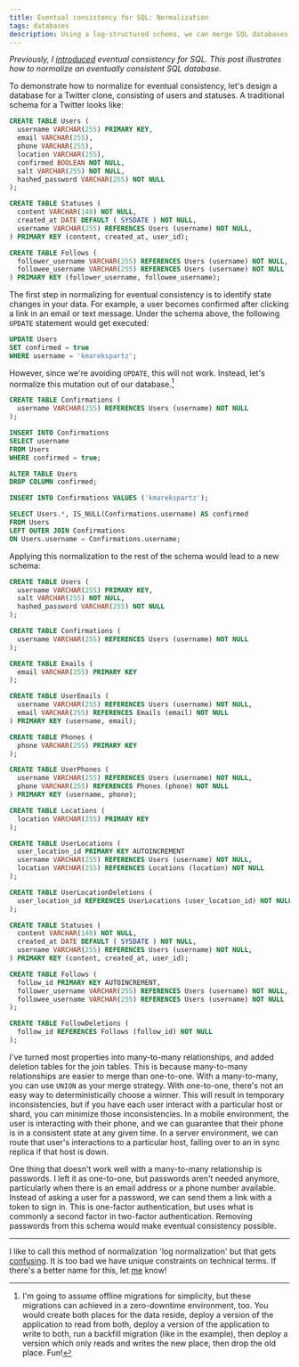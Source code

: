 ```yaml
---
title: Eventual consistency for SQL: Normalization
tags: databases
description: Using a log-structured schema, we can merge SQL databases to achieve eventual consistency.
---
```


*Previously, I
[introduced](http://kyle.marek-spartz.org/posts/2015-09-08-eventual-consistency-for-sql-databases.html)
eventual consistency for SQL. This post illustrates how to normalize an
eventually consistent SQL database.*

To demonstrate how to normalize for eventual consistency, let's design a
database for a Twitter clone, consisting of users and statuses. A traditional
schema for a Twitter looks like:

~~~ SQL
CREATE TABLE Users (
  username VARCHAR(255) PRIMARY KEY,
  email VARCHAR(255),
  phone VARCHAR(255),
  location VARCHAR(255),
  confirmed BOOLEAN NOT NULL,
  salt VARCHAR(255) NOT NULL,
  hashed_password VARCHAR(255) NOT NULL
);

CREATE TABLE Statuses (
  content VARCHAR(140) NOT NULL,
  created_at DATE DEFAULT ( SYSDATE ) NOT NULL,
  username VARCHAR(255) REFERENCES Users (username) NOT NULL,
) PRIMARY KEY (content, created_at, user_id);

CREATE TABLE Follows (
  follower_username VARCHAR(255) REFERENCES Users (username) NOT NULL,
  followee_username VARCHAR(255) REFERENCES Users (username) NOT NULL
) PRIMARY KEY (follower_username, followee_username);
~~~

The first step in normalizing for eventual consistency is to identify state
changes in your data. For example, a user becomes confirmed after clicking a
link in an email or text message. Under the schema above, the following
`UPDATE` statement would get executed:

~~~ SQL
UPDATE Users
SET confirmed = true
WHERE username = 'kmarekspartz';
~~~

However, since we're avoiding `UPDATE`, this will not work. Instead, let's
normalize this mutation out of our database.[^1]

[^1]: I'm going to assume offline migrations for simplicity, but these
migrations can achieved in a zero-downtime environment, too. You would create
both places for the data reside, deploy a version of the application to read
from both, deploy a version of the application to write to both, run a backfill
migration (like in the example), then deploy a version which only reads and
writes the new place, then drop the old place. Fun!

~~~ SQL
CREATE TABLE Confirmations (
  username VARCHAR(255) REFERENCES Users (username) NOT NULL
);

INSERT INTO Confirmations
SELECT username
FROM Users
WHERE confirmed = true;

ALTER TABLE Users
DROP COLUMN confirmed;

INSERT INTO Confirmations VALUES ('kmarekspartz');

SELECT Users.*, IS_NULL(Confirmations.username) AS confirmed
FROM Users
LEFT OUTER JOIN Confirmations
ON Users.username = Confirmations.username;
~~~

Applying this normalization to the rest of the schema would lead to a new
schema:

~~~ SQL
CREATE TABLE Users (
  username VARCHAR(255) PRIMARY KEY,
  salt VARCHAR(255) NOT NULL,
  hashed_password VARCHAR(255) NOT NULL
);

CREATE TABLE Confirmations (
  username VARCHAR(255) REFERENCES Users (username) NOT NULL
);

CREATE TABLE Emails (
  email VARCHAR(255) PRIMARY KEY
);

CREATE TABLE UserEmails (
  username VARCHAR(255) REFERENCES Users (username) NOT NULL,
  email VARCHAR(255) REFERENCES Emails (email) NOT NULL
) PRIMARY KEY (username, email);

CREATE TABLE Phones (
  phone VARCHAR(255) PRIMARY KEY
);

CREATE TABLE UserPhones (
  username VARCHAR(255) REFERENCES Users (username) NOT NULL,
  phone VARCHAR(255) REFERENCES Phones (phone) NOT NULL
) PRIMARY KEY (username, phone);

CREATE TABLE Locations (
  location VARCHAR(255) PRIMARY KEY
);

CREATE TABLE UserLocations (
  user_location_id PRIMARY KEY AUTOINCREMENT
  username VARCHAR(255) REFERENCES Users (username) NOT NULL,
  location VARCHAR(255) REFERENCES Locations (location) NOT NULL
);

CREATE TABLE UserLocationDeletions (
  user_location_id REFERENCES UserLocations (user_location_id) NOT NULL
);

CREATE TABLE Statuses (
  content VARCHAR(140) NOT NULL,
  created_at DATE DEFAULT ( SYSDATE ) NOT NULL,
  username VARCHAR(255) REFERENCES Users (username) NOT NULL,
) PRIMARY KEY (content, created_at, user_id);

CREATE TABLE Follows (
  follow_id PRIMARY KEY AUTOINCREMENT,
  follower_username VARCHAR(255) REFERENCES Users (username) NOT NULL,
  followee_username VARCHAR(255) REFERENCES Users (username) NOT NULL
);

CREATE TABLE FollowDeletions (
  follow_id REFERENCES Follows (follow_id) NOT NULL
);
~~~

I've turned most properties into many-to-many relationships, and added deletion
tables for the join tables. This is because many-to-many relationships are
easier to merge than one-to-one. With a many-to-many, you can use `UNION` as
your merge strategy. With one-to-one, there's not an easy way to
deterministically choose a winner. This will result in temporary
inconsistencies, but if you have each user interact with a particular host or
shard, you can minimize those inconsistencies. In a mobile environment, the user
is interacting with their phone, and we can guarantee that their phone is in a
consistent state at any given time. In a server environment, we can route that
user's interactions to a particular host, failing over to an in sync replica if
that host is down.

One thing that doesn't work well with a many-to-many relationship is passwords.
I left it as one-to-one, but passwords aren't needed anymore, particularly when
there is an email address or a phone number available. Instead of asking a user
for a password, we can send them a link with a token to sign in. This is
one-factor authentication, but uses what is commonly a second factor in
two-factor authentication. Removing passwords from this schema would make
eventual consistency possible.

---

I like to call this method of normalization 'log normalization' but that gets
[confusing](https://en.wikipedia.org/wiki/Log-normal_distribution). It is too
bad we have unique constraints on technical terms. If there's a better name for
this, let [me](mailto:kyle.marek.spartz@gmail.com) know!
